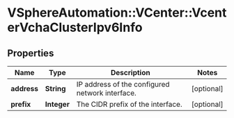 # VSphereAutomation::VCenter::VcenterVchaClusterIpv6Info

## Properties
Name | Type | Description | Notes
------------ | ------------- | ------------- | -------------
**address** | **String** | IP address of the configured network interface. | [optional] 
**prefix** | **Integer** | The CIDR prefix of the interface. | [optional] 


